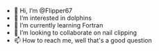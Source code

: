 - 👋 Hi, I’m @Flipper67
- 👀 I’m interested in dolphins
- 🌱 I’m currently learning Fortran
- 💞️ I’m looking to collaborate on nail clipping
- 📫 How to reach me, well that's a good question

<!---
Flipper67/Flipper67 is a ✨ special ✨ repository because its `README.md` (this file) appears on your GitHub profile.
You can click the Preview link to take a look at your changes.
--->
